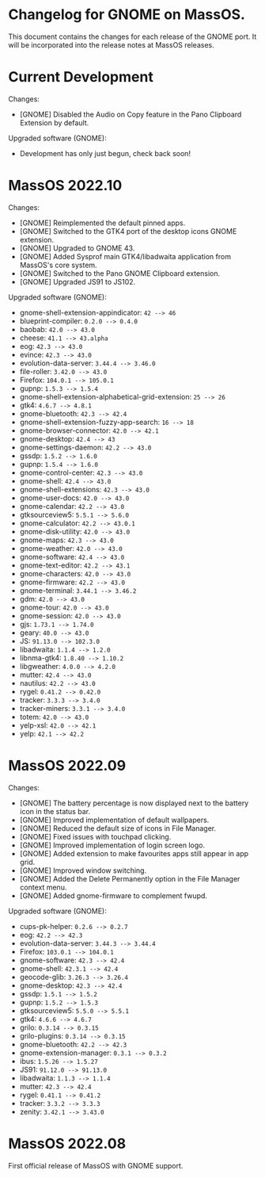 # Changelog for GNOME on MassOS.
This document contains the changes for each release of the GNOME port. It will be incorporated into the release notes at MassOS releases.

# Current Development
Changes:

- [GNOME] Disabled the Audio on Copy feature in the Pano Clipboard Extension by default.

Upgraded software (GNOME):

- Development has only just begun, check back soon!

# MassOS 2022.10
Changes:

- [GNOME] Reimplemented the default pinned apps.
- [GNOME] Switched to the GTK4 port of the desktop icons GNOME extension.
- [GNOME] Upgraded to GNOME 43.
- [GNOME] Added Sysprof main GTK4/libadwaita application from MassOS's core system.
- [GNOME] Switched to the Pano GNOME Clipboard extension.
- [GNOME] Upgraded JS91 to JS102.

Upgraded software (GNOME):

- gnome-shell-extension-appindicator: `42 --> 46`
- blueprint-compiler: `0.2.0 --> 0.4.0`
- baobab: `42.0 --> 43.0`
- cheese: `41.1 --> 43.alpha`
- eog: `42.3 --> 43.0`
- evince: `42.3 --> 43.0`
- evolution-data-server: `3.44.4 --> 3.46.0`
- file-roller: `3.42.0 --> 43.0`
- Firefox: `104.0.1 --> 105.0.1`
- gupnp: `1.5.3 --> 1.5.4`
- gnome-shell-extension-alphabetical-grid-extension: `25 --> 26`
- gtk4: `4.6.7 --> 4.8.1`
- gnome-bluetooth: `42.3 --> 42.4`
- gnome-shell-extension-fuzzy-app-search: `16 --> 18`
- gnome-browser-connector: `42.0 --> 42.1`
- gnome-desktop: `42.4 --> 43`
- gnome-settings-daemon: `42.2 --> 43.0`
- gssdp: `1.5.2 --> 1.6.0`
- gupnp: `1.5.4 --> 1.6.0`
- gnome-control-center: `42.3 --> 43.0`
- gnome-shell: `42.4 --> 43.0`
- gnome-shell-extensions: `42.3 --> 43.0`
- gnome-user-docs: `42.0 --> 43.0`
- gnome-calendar: `42.2 --> 43.0`
- gtksourceview5: `5.5.1 --> 5.6.0`
- gnome-calculator: `42.2 --> 43.0.1`
- gnome-disk-utility: `42.0 --> 43.0`
- gnome-maps: `42.3 --> 43.0`
- gnome-weather: `42.0 --> 43.0`
- gnome-software: `42.4 --> 43.0`
- gnome-text-editor: `42.2 --> 43.1`
- gnome-characters: `42.0 --> 43.0`
- gnome-firmware: `42.2 --> 43.0`
- gnome-terminal: `3.44.1 --> 3.46.2`
- gdm: `42.0 --> 43.0`
- gnome-tour: `42.0 --> 43.0`
- gnome-session: `42.0 --> 43.0`
- gjs: `1.73.1 --> 1.74.0`
- geary: `40.0 --> 43.0`
- JS: `91.13.0 --> 102.3.0`
- libadwaita: `1.1.4 --> 1.2.0`
- libnma-gtk4: `1.8.40 --> 1.10.2`
- libgweather: `4.0.0 --> 4.2.0`
- mutter: `42.4 --> 43.0`
- nautilus: `42.2 --> 43.0`
- rygel: `0.41.2 --> 0.42.0`
- tracker: `3.3.3 --> 3.4.0`
- tracker-miners: `3.3.1 --> 3.4.0`
- totem: `42.0 --> 43.0`
- yelp-xsl: `42.0 --> 42.1`
- yelp: `42.1 --> 42.2`

# MassOS 2022.09
Changes:

- [GNOME] The battery percentage is now displayed next to the battery icon in the status bar.
- [GNOME] Improved implementation of default wallpapers.
- [GNOME] Reduced the default size of icons in File Manager.
- [GNOME] Fixed issues with touchpad clicking.
- [GNOME] Improved implementation of login screen logo. 
- [GNOME] Added extension to make favourites apps still appear in app grid. 
- [GNOME] Improved window switching. 
- [GNOME] Added the Delete Permanently option in the File Manager context menu.
- [GNOME] Added gnome-firmware to complement fwupd.

Upgraded software (GNOME):

- cups-pk-helper: `0.2.6 --> 0.2.7`
- eog: `42.2 --> 42.3`
- evolution-data-server: `3.44.3 --> 3.44.4`
- Firefox: `103.0.1 --> 104.0.1`
- gnome-software: `42.3 --> 42.4`
- gnome-shell: `42.3.1 --> 42.4`
- geocode-glib: `3.26.3 --> 3.26.4`
- gnome-desktop: `42.3 --> 42.4`
- gssdp: `1.5.1 --> 1.5.2`
- gupnp: `1.5.2 --> 1.5.3`
- gtksourceview5: `5.5.0 --> 5.5.1`
- gtk4: `4.6.6 --> 4.6.7`
- grilo: `0.3.14 --> 0.3.15`
- grilo-plugins: `0.3.14 --> 0.3.15`
- gnome-bluetooth: `42.2 --> 42.3`
- gnome-extension-manager: `0.3.1 --> 0.3.2`
- ibus: `1.5.26 --> 1.5.27`
- JS91: `91.12.0 --> 91.13.0`
- libadwaita: `1.1.3 --> 1.1.4`
- mutter: `42.3 --> 42.4`
- rygel: `0.41.1 --> 0.41.2`
- tracker: `3.3.2 --> 3.3.3`
- zenity: `3.42.1 --> 3.43.0`

# MassOS 2022.08
First official release of MassOS with GNOME support.
